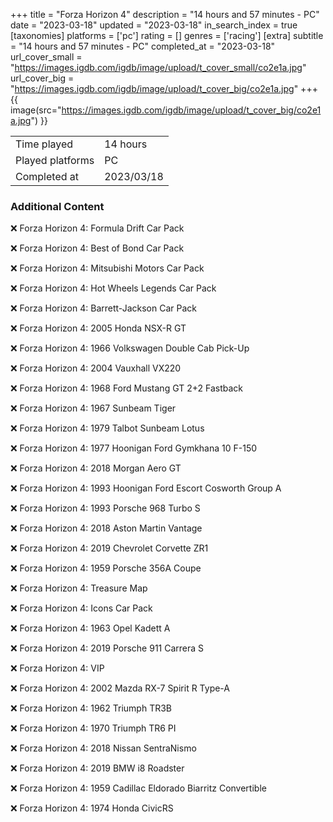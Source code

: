 +++
title = "Forza Horizon 4"
description = "14 hours and 57 minutes - PC"
date = "2023-03-18"
updated = "2023-03-18"
in_search_index = true
[taxonomies]
platforms = ['pc']
rating = []
genres = ['racing']
[extra]
subtitle = "14 hours and 57 minutes - PC"
completed_at = "2023-03-18"
url_cover_small = "https://images.igdb.com/igdb/image/upload/t_cover_small/co2e1a.jpg"
url_cover_big = "https://images.igdb.com/igdb/image/upload/t_cover_big/co2e1a.jpg"
+++
{{ image(src="https://images.igdb.com/igdb/image/upload/t_cover_big/co2e1a.jpg") }}

|              |            |
| ------------ | ---------- |
| Time played  | 14 hours |
| Played platforms    | PC |
| Completed at | 2023/03/18 |



### Additional Content


❌ Forza Horizon 4: Formula Drift Car Pack

❌ Forza Horizon 4: Best of Bond Car Pack

❌ Forza Horizon 4: Mitsubishi Motors Car Pack

❌ Forza Horizon 4: Hot Wheels Legends Car Pack

❌ Forza Horizon 4: Barrett-Jackson Car Pack

❌ Forza Horizon 4: 2005 Honda NSX-R GT

❌ Forza Horizon 4: 1966 Volkswagen Double Cab Pick-Up

❌ Forza Horizon 4: 2004 Vauxhall VX220

❌ Forza Horizon 4: 1968 Ford Mustang GT 2+2 Fastback

❌ Forza Horizon 4: 1967 Sunbeam Tiger

❌ Forza Horizon 4: 1979 Talbot Sunbeam Lotus

❌ Forza Horizon 4: 1977 Hoonigan Ford Gymkhana 10 F-150

❌ Forza Horizon 4: 2018 Morgan Aero GT

❌ Forza Horizon 4: 1993 Hoonigan Ford Escort Cosworth Group A

❌ Forza Horizon 4: 1993 Porsche 968 Turbo S

❌ Forza Horizon 4: 2018 Aston Martin Vantage

❌ Forza Horizon 4: 2019 Chevrolet Corvette ZR1

❌ Forza Horizon 4: 1959 Porsche 356A Coupe

❌ Forza Horizon 4: Treasure Map

❌ Forza Horizon 4: Icons Car Pack

❌ Forza Horizon 4: 1963 Opel Kadett A

❌ Forza Horizon 4: 2019 Porsche 911 Carrera S

❌ Forza Horizon 4: VIP

❌ Forza Horizon 4: 2002 Mazda RX-7 Spirit R Type-A

❌ Forza Horizon 4: 1962 Triumph TR3B

❌ Forza Horizon 4: 1970 Triumph TR6 PI

❌ Forza Horizon 4: 2018 Nissan SentraNismo

❌ Forza Horizon 4: 2019 BMW i8 Roadster

❌ Forza Horizon 4: 1959 Cadillac Eldorado Biarritz Convertible

❌ Forza Horizon 4: 1974 Honda CivicRS
